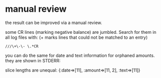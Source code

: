 # manual review 

the result can be improved via a manual 
review.

some CR lines (marking negative balance)
are jumbled. Search for them in all log files
with:
(+ marks lines that could not be matched to an entry)

    ///\+\-\- \.*CR

you can do the same for date and text information for
orphaned amounts. they are shown in STDERR:

slice lengths are unequal: {:date=>[11], :amount=>[11, 2], :text=>[11]}